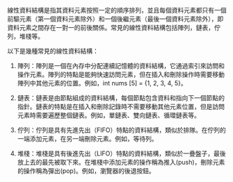 

線性資料結構是指其資料元素按照一定的順序排列，並且每個資料元素都只有一個前驅元素（第一個資料元素除外）和一個後繼元素（最後一個資料元素除外），即資料元素之間存在一對一的前後關係。常見的線性資料結構包括陣列，鏈表，佇列，堆棧等。

以下是幾種常見的線性資料結構：

1. 陣列：陣列是一個在內存中分配連續記憶體的資料結構，它通過索引來訪問和操作元素。陣列的特點是能夠快速訪問元素，但在插入和刪除操作時需要移動陣列中其他元素的位置。例如，int nums [5] = {1, 2, 3, 4, 5}。

2. 鏈表：鏈表是由節點組成的資料結構，每個節點包含資料和指向下一個節點的指針。鏈表的特點是在插入和刪除記錄時不需要移動其他元素位置，但是訪問元素時需要遍歷整個鏈表。例如，單鏈表、雙向鏈表、循環鏈表等。

3. 佇列：佇列是具有先進先出（FIFO）特點的資料結構，類似於排隊。在佇列的一端添加元素，在另一端刪除元素。例如，等待列。

4. 堆棧：堆棧是具有後進先出（LIFO）特點的資料結構，類似於一疊盤子，最後放上去的最先被取下來。在堆棧中添加元素的操作稱為推入(push)，刪除元素的操作稱為彈出(pop)。例如，瀏覽器的後退按鈕。